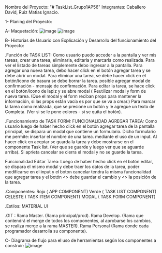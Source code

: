 Nombre del Proyecto: "# TaskList_Grupo1AP56" 
Integrantes: Caballero David, Ruiz Matias Ignacio.

1- Planing del Proyecto:

A- Maquetación:
![image](https://github.com/MR-DW/TaskList_Grupo1AP56/assets/105668337/452542b4-c818-485a-ab9a-88a5811f5e7a)
![image](https://github.com/MR-DW/TaskList_Grupo1AP56/assets/105668337/4fb49874-5859-44b3-b0e2-874060aa0bec)

B- Historias de Usuario con Explicación y Desarrollo del funcionamiento del Proyecto:

.Función de TASK LIST:
Como usuario puedo acceder a la pantalla y ver mis tareas, crear una tarea, eliminarla, editarla y marcarla como realizada.
Para ver el listado de tareas simplemente debo ingresar a la pantalla.
Para agregar una nueva tarea, debo hacer click en el botón agregar tarea y se debe abrir un modal.
Para eliminar una tarea, se debe hacer click en el botón/icono de basura se debe borrar la tarea. posible agregar modal de confirmación - mensaje de confirmación.
Para editar la tarea, se hace click en el botón/ícono de lapiz y se abre modal ( Reutilizar modal y form de nueva tarea. 
(Que el modal y el form reciban props para mantener la información, si las props están vacía es por que se va a crear.)
Para marcar la tarea como realizada, que se presione un botón y le agregue un texto de Completa. (Ver si se le pone colores - si se quita el botón).

.Funcionamiento de TASK FORM:
FUNCIONALIDAD AGREGAR TAREA:
Como usuario luego de haber hecho click en el botón agregar tarea de la pantalla principal, se dispara un modal que contiene un formulario.
Dicho formulario me permite: insertar el nombre de una tarea. mediante el uso de un input. 
Al hacer click en aceptar se guarda la tarea y debe mostrarse en el componente Task list. (Ver que se guarde y luego ver que se aguarde arriba).
Si aprieta cancelar se cierra el modal y no se guarde la tarea.

Funcionalidad Editar Tarea:
Luego de haber hecho click en el botón editar, se dispara el mismo modal y debe traer los datos de la tarea, poder modificarse en el input y el boton cancelar tendra la misma funcionalidad que agregar tarea y el botón <<Editar>> debe guardar el cambio y <<No modificar>> la posición de la tarea. 

.Componentes:
Rojo ( APP COMPONENT)
Verde ( TASK LIST COMPONENT)
CELESTE ( TASK ITEM COMPONENT)
MODAL ( TASK FORM COMPONENT)

.Estilos: MATERIAL UI

.GIT : 
Rama Master. (Rama principal/prod).
Rama Develop. (Rama que contendrá el merge de todos los componentes, al aprobarse los cambios, se realiza merge a la rama MASTER).
Rama Personal (Rama donde cada programador desarrolla su componente).

C- Diagrama de flujo para el uso de herramientas según los componentes a construir:
![image](https://github.com/MR-DW/TaskList_Grupo1AP56/assets/105668337/88a18b66-d84a-423a-a0ca-52f4aa2ca33d)

